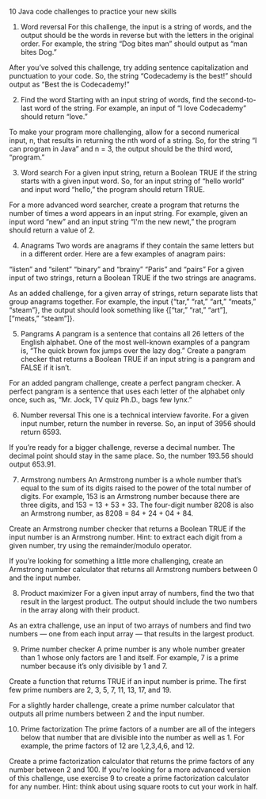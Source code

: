 10 Java code challenges to practice your new skills

1. Word reversal
For this challenge, the input is a string of words, and the output should be the words in reverse but with the letters in the original order. For example, the string “Dog bites man” should output as “man bites Dog.”

After you’ve solved this challenge, try adding sentence capitalization and punctuation to your code. So, the string “Codecademy is the best!” should output as “Best the is Codecademy!”

2. Find the word
Starting with an input string of words, find the second-to-last word of the string. For example, an input of “I love Codecademy” should return “love.”

To make your program more challenging, allow for a second numerical input, n, that results in returning the nth word of a string. So, for the string “I can program in Java” and n = 3, the output should be the third word, “program.”

3. Word search
For a given input string, return a Boolean TRUE if the string starts with a given input word. So, for an input string of “hello world” and input word “hello,” the program should return TRUE.

For a more advanced word searcher, create a program that returns the number of times a word appears in an input string. For example, given an input word “new” and an input string “I'm the new newt,” the program should return a value of 2.

4. Anagrams
Two words are anagrams if they contain the same letters but in a different order. Here are a few examples of anagram pairs:

“listen” and “silent”
“binary” and “brainy”
“Paris” and “pairs”
For a given input of two strings, return a Boolean TRUE if the two strings are anagrams.

As an added challenge, for a given array of strings, return separate lists that group anagrams together. For example, the input {“tar,” “rat,” “art,” “meats,” “steam”}, the output should look something like {[“tar,” “rat,” “art”], [“meats,” “steam”]}.

5. Pangrams
A pangram is a sentence that contains all 26 letters of the English alphabet. One of the most well-known examples of a pangram is, “The quick brown fox jumps over the lazy dog.” Create a pangram checker that returns a Boolean TRUE if an input string is a pangram and FALSE if it isn’t.

For an added pangram challenge, create a perfect pangram checker. A perfect pangram is a sentence that uses each letter of the alphabet only once, such as, “Mr. Jock, TV quiz Ph.D., bags few lynx.”

6. Number reversal
This one is a technical interview favorite. For a given input number, return the number in reverse. So, an input of 3956 should return 6593.

If you’re ready for a bigger challenge, reverse a decimal number. The decimal point should stay in the same place. So, the number 193.56 should output 653.91.

7. Armstrong numbers
An Armstrong number is a whole number that’s equal to the sum of its digits raised to the power of the total number of digits. For example, 153 is an Armstrong number because there are three digits, and 153 = 13 + 53 + 33. The four-digit number 8208 is also an Armstrong number, as 8208 = 84 + 24 + 04 + 84.

Create an Armstrong number checker that returns a Boolean TRUE if the input number is an Armstrong number. Hint: to extract each digit from a given number, try using the remainder/modulo operator.

If you’re looking for something a little more challenging, create an Armstrong number calculator that returns all Armstrong numbers between 0 and the input number.

8. Product maximizer
For a given input array of numbers, find the two that result in the largest product. The output should include the two numbers in the array along with their product.

As an extra challenge, use an input of two arrays of numbers and find two numbers — one from each input array — that results in the largest product.

9. Prime number checker
A prime number is any whole number greater than 1 whose only factors are 1 and itself. For example, 7 is a prime number because it’s only divisible by 1 and 7.

Create a function that returns TRUE if an input number is prime. The first few prime numbers are 2, 3, 5, 7, 11, 13, 17, and 19.

For a slightly harder challenge, create a prime number calculator that outputs all prime numbers between 2 and the input number.

10. Prime factorization
The prime factors of a number are all of the integers below that number that are divisible into the number as well as 1. For example, the prime factors of 12 are 1,2,3,4,6, and 12.

Create a prime factorization calculator that returns the prime factors of any number between 2 and 100. If you're looking for a more advanced version of this challenge, use exercise 9 to create a prime factorization calculator for any number. Hint: think about using square roots to cut your work in half.